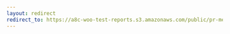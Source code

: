 ```yaml
---
layout: redirect
redirect_to: https://a8c-woo-test-reports.s3.amazonaws.com/public/pr-merge/44113/e2e/index.html
---
```

